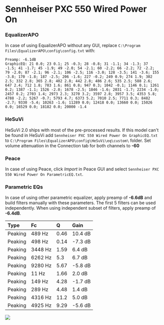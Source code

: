 # Sennheiser PXC 550 Wired Power On

### EqualizerAPO
In case of using EqualizerAPO without any GUI, replace `C:\Program Files\EqualizerAPO\config\config.txt`
with:
```
Preamp: -6.1dB
GraphicEQ: 21 0.0; 23 0.1; 25 -0.3; 28 -0.8; 31 -1.1; 34 -1.3; 37 -1.5; 41 -1.7; 45 -1.9; 49 -2.0; 54 -2.1; 60 -2.2; 66 -2.2; 72 -2.2; 79 -2.0; 87 -2.1; 96 -2.1; 106 -2.5; 116 -3.0; 128 -3.5; 141 -3.6; 155 -3.8; 170 -1.8; 187 -2.5; 206 -1.6; 227 -0.2; 249 0.9; 274 1.9; 302 2.5; 332 2.8; 365 2.8; 402 2.8; 442 2.8; 486 2.6; 535 2.5; 588 2.6; 647 2.4; 712 1.8; 783 1.6; 861 0.8; 947 0.3; 1042 -0.1; 1146 0.1; 1261 0.2; 1387 -1.1; 1526 -2.0; 1678 -2.5; 1846 -1.6; 2031 -1.7; 2234 -1.0; 2457 0.2; 2703 1.4; 2973 2.3; 3270 3.2; 3597 2.8; 3957 3.5; 4353 5.8; 4788 -2.2; 5267 -0.7; 5793 4.7; 6373 5.2; 7010 2.5; 7711 0.3; 8482 -2.7; 9330 -5.4; 10263 -1.6; 11289 0.0; 12418 0.0; 13660 0.0; 15026 0.0; 16529 0.0; 18182 0.0; 20000 -1.4
```

### HeSuVi
HeSuVi 2.0 ships with most of the pre-processed results. If this model can't be found in HeSuVi add
`Sennheiser PXC 550 Wired Power On GraphicEQ.txt` to `C:\Program Files\EqualizerAPO\config\HeSuVi\eq\custom\` folder.
Set volume attenuation in the Connection tab for both channels to **-60**

### Peace
In case of using Peace, click *Import* in Peace GUI and select `Sennheiser PXC 550 Wired Power On ParametricEQ.txt`.

### Parametric EQs
In case of using other parametric equalizer, apply preamp of **-6.6dB** and build filters manually
with these parameters. The first 5 filters can be used independently.
When using independent subset of filters, apply preamp of **-6.4dB**.

| Type    | Fc      |     Q | Gain    |
|:--------|:--------|:------|:--------|
| Peaking | 489 Hz  |  0.46 | 10.4 dB |
| Peaking | 498 Hz  |  0.14 | -7.3 dB |
| Peaking | 3448 Hz |  1.59 | 6.4 dB  |
| Peaking | 6262 Hz |  5.3  | 6.7 dB  |
| Peaking | 9280 Hz |  5.67 | -5.8 dB |
| Peaking | 11 Hz   |  1.66 | 2.0 dB  |
| Peaking | 149 Hz  |  4.28 | -1.7 dB |
| Peaking | 289 Hz  |  4.48 | 1.4 dB  |
| Peaking | 4316 Hz | 11.2  | 5.0 dB  |
| Peaking | 4925 Hz |  9.29 | -5.6 dB |

![](https://raw.githubusercontent.com/jaakkopasanen/AutoEq/master/results/innerfidelity/sbaf-serious/Sennheiser%20PXC%20550%20Wired%20Power%20On/Sennheiser%20PXC%20550%20Wired%20Power%20On.png)